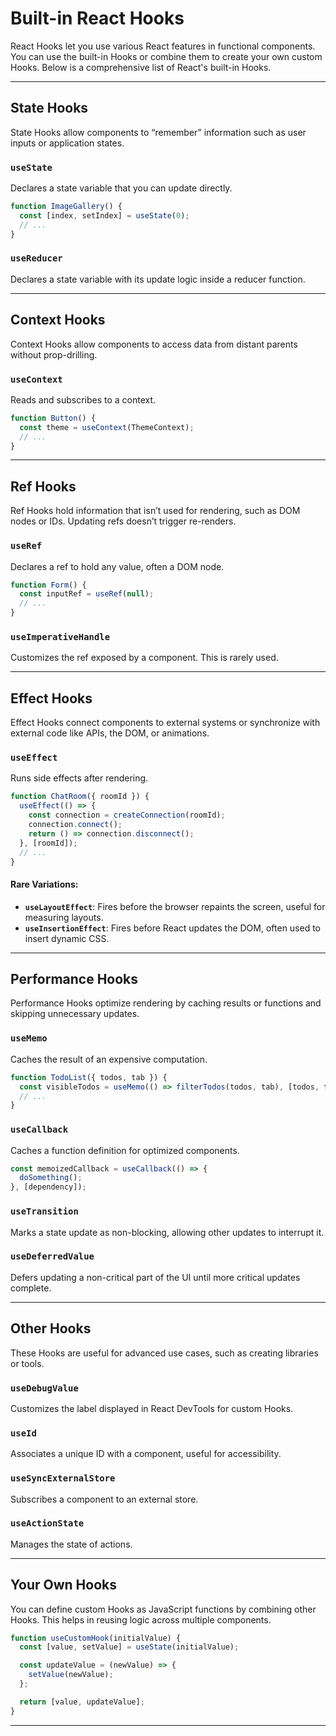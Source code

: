 # Built-in React Hooks

React Hooks let you use various React features in functional components. You can use the built-in Hooks or combine them to create your own custom Hooks. Below is a comprehensive list of React's built-in Hooks.

---

## **State Hooks**

State Hooks allow components to “remember” information such as user inputs or application states.

### **`useState`**
Declares a state variable that you can update directly.

```javascript
function ImageGallery() {
  const [index, setIndex] = useState(0);
  // ...
}
```

### **`useReducer`**
Declares a state variable with its update logic inside a reducer function.

---

## **Context Hooks**

Context Hooks allow components to access data from distant parents without prop-drilling.

### **`useContext`**
Reads and subscribes to a context.

```javascript
function Button() {
  const theme = useContext(ThemeContext);
  // ...
}
```

---

## **Ref Hooks**

Ref Hooks hold information that isn’t used for rendering, such as DOM nodes or IDs. Updating refs doesn’t trigger re-renders.

### **`useRef`**
Declares a ref to hold any value, often a DOM node.

```javascript
function Form() {
  const inputRef = useRef(null);
  // ...
}
```

### **`useImperativeHandle`**
Customizes the ref exposed by a component. This is rarely used.

---

## **Effect Hooks**

Effect Hooks connect components to external systems or synchronize with external code like APIs, the DOM, or animations.

### **`useEffect`**
Runs side effects after rendering.

```javascript
function ChatRoom({ roomId }) {
  useEffect(() => {
    const connection = createConnection(roomId);
    connection.connect();
    return () => connection.disconnect();
  }, [roomId]);
  // ...
}
```

#### Rare Variations:
- **`useLayoutEffect`**: Fires before the browser repaints the screen, useful for measuring layouts.
- **`useInsertionEffect`**: Fires before React updates the DOM, often used to insert dynamic CSS.

---

## **Performance Hooks**

Performance Hooks optimize rendering by caching results or functions and skipping unnecessary updates.

### **`useMemo`**
Caches the result of an expensive computation.

```javascript
function TodoList({ todos, tab }) {
  const visibleTodos = useMemo(() => filterTodos(todos, tab), [todos, tab]);
  // ...
}
```

### **`useCallback`**
Caches a function definition for optimized components.

```javascript
const memoizedCallback = useCallback(() => {
  doSomething();
}, [dependency]);
```

### **`useTransition`**
Marks a state update as non-blocking, allowing other updates to interrupt it.

### **`useDeferredValue`**
Defers updating a non-critical part of the UI until more critical updates complete.

---

## **Other Hooks**

These Hooks are useful for advanced use cases, such as creating libraries or tools.

### **`useDebugValue`**
Customizes the label displayed in React DevTools for custom Hooks.

### **`useId`**
Associates a unique ID with a component, useful for accessibility.

### **`useSyncExternalStore`**
Subscribes a component to an external store.

### **`useActionState`**
Manages the state of actions.

---

## **Your Own Hooks**

You can define custom Hooks as JavaScript functions by combining other Hooks. This helps in reusing logic across multiple components.

```javascript
function useCustomHook(initialValue) {
  const [value, setValue] = useState(initialValue);

  const updateValue = (newValue) => {
    setValue(newValue);
  };

  return [value, updateValue];
}
```

---

